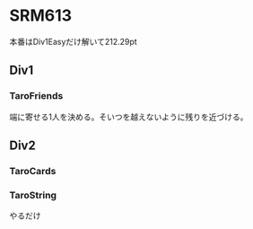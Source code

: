 # SRM613
本番はDiv1Easyだけ解いて212.29pt

## Div1

### TaroFriends
端に寄せる1人を決める。そいつを越えないように残りを近づける。

## Div2

### TaroCards

### TaroString
やるだけ
